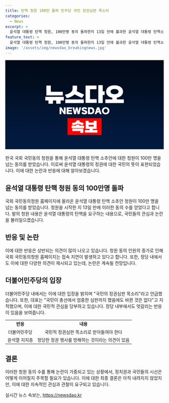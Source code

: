 ```yaml
---
title: 탄핵 청원 100만 돌파 민주당 국민 정권심판 목소리
categories:
  - News
excerpt: >
  윤석열 대통령 탄핵 청원, 100만명 동의 돌파한지 13일 만에 불과한 윤석열 대통령 탄핵소추안 즉각 발의 요청에 관한 청원이 100만 명을 넘는 동의를 기록했다. 국회 국민동의청원 홈페이지는 연일 접속 지연으로 고심하고 있는 가운데, 더불어민주당은 이를 국민의 정권심판 목소리로 받아들여 윤석열 대통령과 정부를 비판했다. 해당 청원에 동의한 100만 명 이상의 국민들의 목소리가, 국정을 둘러싼 논란을 더욱 가열시키고 있다.
feature_text: >
  윤석열 대통령 탄핵 청원, 100만명 동의 돌파한지 13일 만에 불과한 윤석열 대통령 탄핵소추안 즉각 발의 요청에 관한 청원이 100만 명을 넘는 동의를 기록했다. 국회 국민동의청원 홈페이지는 연일 접속 지연으로 고심하고 있는 가운데, 더불어민주당은 이를 국민의 정권심판 목소리로 받아들여 윤석열 대통령과 정부를 비판했다. 해당 청원에 동의한 100만 명 이상의 국민들의 목소리가, 국정을 둘러싼 논란을 더욱 가열시키고 있다.
image: '/assets/img/newsdao_breakingnews.jpg'
---
```


<p><img src="/assets/img/newsdao_breakingnews.jpg" alt="ontimetimes 속보" /></p>

<p data-ke-size="size16">한국 국회 국민동의 청원을 통해 윤석열 대통령 탄핵 소추안에 대한 청원이 100만 명을 넘는 동의를 받았습니다. 이로써 윤석열 대통령의 정권에 대한 국민의 뜻이 표현되었습니다. 이에 대한 논란과 반응에 대해 알아보겠습니다.</p>

<h2 data-ke-size="size26">윤석열 대통령 탄핵 청원 동의 100만명 돌파</h2>

<p data-ke-size="size16">국회 국민동의청원 홈페이지에 올라온 윤석열 대통령 탄핵 소추안 청원이 100만 명을 넘는 동의를 받았습니다. 청원을 시작한 지 13일 만에 이러한 동의 수를 얻었다고 합니다. 발의 청원 내용은 윤석열 대통령의 탄핵을 요구하는 내용으로, 국민들의 관심과 논란을 불러일으켰습니다.</p>

<h2 data-ke-size="size26">반응 및 논란</h2>

<p data-ke-size="size16">이에 대한 반응은 상반되는 의견이 많이 나오고 있습니다. 청원 동의 인원의 증가로 인해 국회 국민동의청원 홈페이지는 접속 지연이 발생하고 있다고 합니다. 또한, 정당 내에서도 이에 대한 다양한 의견이 제시되고 있는데, 논란은 계속될 전망입니다.</p>

<h2 data-ke-size="size26">더불어민주당의 입장</h2>

<p data-ke-size="size16">더불어민주당 내에서는 이에 대한 입장을 밝히며 "국민의 정권심판 목소리"라고 언급했습니다. 또한, 대표는 "국민이 총선에서 엄중한 심판까지 했음에도 바뀐 것은 없다"고 지적했으며, 이에 대한 국민적 관심을 당부하고 있습니다. 정당 내부에서도 엇갈리는 반응이 있음을 보여줍니다.</p>

<table>
    <tbody>
        <tr>
            <td style="text-align: center; height: 17px;"><b>반응</b></td>
            <td style="text-align: center; height: 17px;"><b>내용</b></td>
        </tr>
        <tr>
            <td style="text-align: center; height: 17px;">더불어민주당</td>
            <td style="text-align: center; height: 17px;">국민적 정권심판 목소리로 받아들여야 한다</td>
        </tr>
        <tr>
            <td style="text-align: center; height: 17px;">윤석열 지지층</td>
            <td style="text-align: center; height: 17px;">정당한 정권 행사를 방해하는 것이라는 의견이 있음</td>
        </tr>
    </tbody>
</table>

<h2 data-ke-size="size26">결론</h2>

<p data-ke-size="size16">이러한 청원 동의 수를 통해 논란이 가중되고 있는 상황에서, 정치권과 국민들의 시선은 어떻게 이어질지 주목할 필요가 있습니다. 이에 대한 최종 결론은 아직 내려지지 않았지만, 이에 대한 지속적인 관심과 관찰이 요구되고 있습니다.</p>
실시간 뉴스 속보는, <a href="https://newsdao.kr" rel="dofollow">https://newsdao.kr</a>


